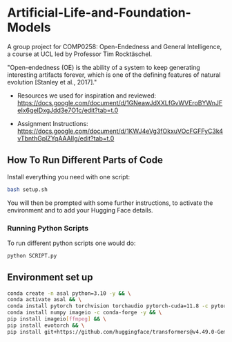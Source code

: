 # Artificial-Life-and-Foundation-Models

A group project for COMP0258: Open-Endedness and General Intelligence, a course at UCL led by Professor Tim Rocktäschel.

"Open-endedness (OE) is the ability of a system to keep generating interesting artifacts forever, which is one of the defining features of natural evolution [Stanley et al., 2017]."

- Resources we used for inspiration and reviewed: https://docs.google.com/document/d/1GNeawJdXXLfGvWVEroBYWnJFeIx6geIDxgJdd3e7O1c/edit?tab=t.0

- Assignment Instructions: https://docs.google.com/document/d/1KWJ4eVg3fOkxuVOcFGFFyC3k4vTbnthGplZYqAAAIlg/edit?tab=t.0

## How To Run Different Parts of Code

Install everything you need with one script:
```sh
bash setup.sh
```
You will then be prompted with some further instructions, to activate the environment and to add your Hugging Face details.

### Running Python Scripts

To run different python scripts one would do:
```sh
python SCRIPT.py
```

## Environment set up

```sh
conda create -n asal python=3.10 -y && \
conda activate asal && \
conda install pytorch torchvision torchaudio pytorch-cuda=11.8 -c pytorch -c nvidia -y && \
conda install numpy imageio -c conda-forge -y && \
pip install imageio[ffmpeg] && \
pip install evotorch && \
pip install git+https://github.com/huggingface/transformers@v4.49.0-Gemma-3
```
